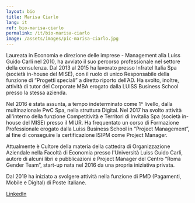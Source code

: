 ```yaml
---
layout: bio
title: Marisa Ciarlo
lang: it
ref: bio-marisa-ciarlo
permalink: /it/bio-marisa-ciarlo
image: /assets/images/pic-marisa-ciarlo.jpg
---
```


Laureata in Economia e direzione delle imprese - Management alla Luiss Guido Carli nel 2010, ha avviato il suo percorso professionale nel settore della consulenza. Dal 2013 al 2015 ha lavorato presso Infratel Italia Spa (società in-house del MISE), con il ruolo di unico Responsabile della funzione di “Progetti speciali” a diretto riporto dell’AD. Ha svolto, inoltre, attività di tutor del Corporate MBA erogato dalla LUISS Business School presso la stessa azienda.

Nel 2016 è stata assunta, a tempo indeterminato come 1^ livello, dalla multinazionale PwC Spa, nella struttura Digital. Nel 2017 ha svolto attività all'interno della funzione Competitività e Territori di Invitalia Spa (società in-house del MISE) presso il MIUR.  Ha frequentato un corso di Formazione Professionale erogato dalla Luiss Business School in “Project Management”, al fine di conseguire la certificazione ISIPM come Project Manager.

Attualmente è Cultore della materia della cattedra di Organizzazione Aziendale nella Facoltà di Economia presso l'Università Luiss Guido Carli, autore di alcuni libri e pubblicazioni e Project Manager del Centro “Roma Gender Team”, start-up nata nel 2016 da una propria iniziativa privata.

Dal 2019 ha iniziato a svolgere attività nella funzione di PMD (Pagamenti, Mobile e Digital) di Poste Italiane.

[LinkedIn](https://www.linkedin.com/in/marisa-ciarlo-74319421/)
